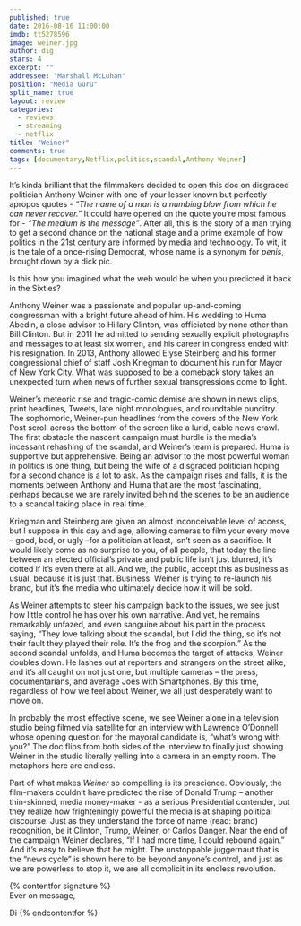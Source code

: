 ```yaml
---
published: true
date: 2016-08-16 11:00:00
imdb: tt5278596
image: weiner.jpg
author: dig
stars: 4
excerpt: ""
addressee: "Marshall McLuhan"
position: "Media Guru"
split_name: true
layout: review
categories: 
  - reviews
  - streaming
  - netflix
title: "Weiner"
comments: true
tags: [documentary,Netflix,politics,scandal,Anthony Weiner]
---
```

It’s kinda brilliant that the filmmakers decided to open this doc on disgraced politician Anthony Weiner with one of your lesser known but perfectly apropos quotes - _“The name of a man is a numbing blow from which he can never recover.”_ It could have opened on the quote you’re most famous for - _“The medium is the message”_. After all, this is the story of a man trying to get a second chance on the national stage and a prime example of how politics in the 21st century are informed by media and technology.  To wit, it is the tale of a once-rising Democrat, whose name is a synonym for _penis_, brought down by a dick pic. 

Is this how you imagined what the web would be when you predicted it back in the Sixties? 

Anthony Weiner was a passionate and popular up-and-coming congressman with a bright future ahead of him. His wedding to Huma Abedin, a close advisor to Hillary Clinton, was officiated by none other than Bill Clinton. But in 2011 he admitted to sending sexually explicit photographs and messages to at least six women, and his career in congress ended with his resignation. In 2013, Anthony allowed Elyse Steinberg and his former congressional chief of staff Josh Kriegman to document his run for Mayor of New York City. What was supposed to be a comeback story takes an unexpected turn when news of further sexual transgressions come to light.

Weiner’s meteoric rise and tragic-comic demise are shown in news clips, print headlines, Tweets, late night monologues, and roundtable punditry. The sophomoric, Weiner-pun headlines from the covers of the New York Post scroll across the bottom of the screen like a lurid, cable news crawl. The first obstacle the nascent campaign must hurdle is the media’s incessant rehashing of the scandal, and Weiner’s team is prepared. Huma is supportive but apprehensive. Being an advisor to the most powerful woman in politics is one thing, but being the wife of a disgraced politician hoping for a second chance is a lot to ask. As the campaign rises and falls, it is the moments between Anthony and Huma that are the most fascinating, perhaps because we are rarely invited behind the scenes to be an audience to a scandal taking place in real time. 

Kriegman and Steinberg are given an almost inconceivable level of access, but I suppose in this day and age, allowing cameras to film your every move – good, bad, or ugly –for a politician at least, isn’t seen as a sacrifice. It would likely come as no surprise to you, of all people, that today the line between an elected official’s private and public life isn’t just blurred, it’s dotted if it’s even there at all. And we, the public, accept this as business as usual, because it is just that. Business. Weiner is trying to re-launch his brand, but it’s the media who ultimately decide how it will be sold.

As Weiner attempts to steer his campaign back to the issues, we see just how little control he has over his own narrative. And yet, he remains remarkably unfazed, and even sanguine about his part in the process saying, “They love talking about the scandal, but I did the thing, so it’s not their fault they played their role. It’s the frog and the scorpion.” As the second scandal unfolds, and Huma becomes the target of attacks, Weiner doubles down. He lashes out at reporters and strangers on the street alike, and it’s all caught on not just one, but multiple cameras – the press, documentarians, and average Joes with Smartphones. By this time, regardless of how we feel about Weiner, we all just desperately want to move on.

In probably the most effective scene, we see Weiner alone in a television studio being filmed via satellite for an interview with Lawrence O’Donnell whose opening question for the mayoral candidate is, “what’s wrong with you?” The doc flips from both sides of the interview to finally just showing Weiner in the studio literally yelling into a camera in an empty room. The metaphors here are endless. 

Part of what makes _Weiner_ so compelling is its prescience. Obviously, the film-makers couldn’t have predicted the rise of Donald Trump – another thin-skinned, media money-maker - as a serious Presidential contender, but they realize how frighteningly powerful the media is at shaping political discourse. Just as they understand the force of name (read: brand) recognition, be it Clinton, Trump, Weiner, or Carlos Danger. Near the end of the campaign Weiner declares, “If I had more time, I could rebound again.” And it’s easy to believe that he might. The unstoppable juggernaut that is the “news cycle” is shown here to be beyond anyone’s control, and just as we are powerless to stop it, we are all complicit in its endless revolution.

{% contentfor signature %}	Ever on message,

Di
{% endcontentfor %}